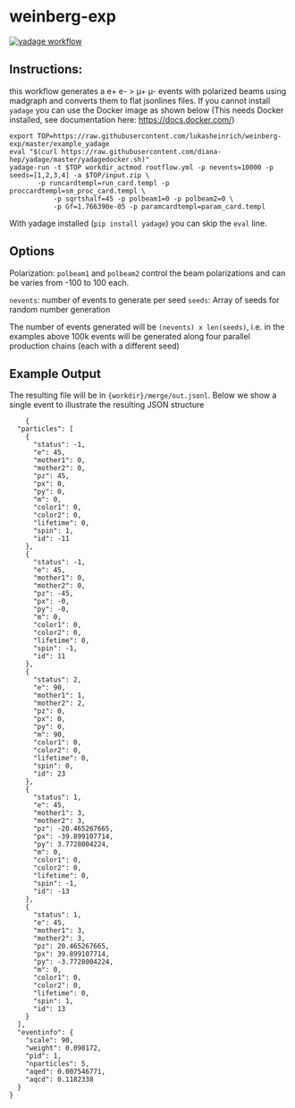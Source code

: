 # weinberg-exp

[![yadage workflow](https://img.shields.io/badge/run_yadage-weinberg.yml-4187AD.svg)](http://yadage.cern.ch/submit?toplevel=github%3Alukasheinrich%2Fweinberg%3Aexample_yadage&workflow=rootflow.yml&pars=%7B%22sqrtshalf%22%3A+45%2C+%22Gf%22%3A+1.76639e-05%2C+%22nevents%22%3A+10000%2C+%22seeds%22%3A+%5B1%2C+2%2C+3%2C+4%5D%2C+%22polbeam1%22%3A+0%2C+%22polbeam2%22%3A+0%2C+%22paramcardtempl%22%3A+%22param_card.templ%22%2C+%22runcardtempl%22%3A+%22run_card.templ%22%2C+%22proccardtempl%22%3A+%22sm_proc_card.templ%22%7D&archive=https%3A%2F%2Fraw.githubusercontent.com%2Flukasheinrich%2Fweinberg-exp%2Fmaster%2Fexample_yadage%2Finput.zip&outputs=merge%2Fout.jsonl)

## Instructions:

this workflow generates a e+ e- > µ+ µ- events with polarized beams using madgraph and converts them to flat jsonlines files. If you cannot install `yadage` you can use the Docker image as shown below (This needs Docker installed, see documentation here: https://docs.docker.com/)

    export TOP=https://raw.githubusercontent.com/lukasheinrich/weinberg-exp/master/example_yadage
    eval "$(curl https://raw.githubusercontent.com/diana-hep/yadage/master/yadagedocker.sh)"
    yadage-run -t $TOP workdir_actmod rootflow.yml -p nevents=10000 -p seeds=[1,2,3,4] -a $TOP/input.zip \
	       -p runcardtempl=run_card.templ -p proccardtempl=sm_proc_card.templ \
               -p sqrtshalf=45 -p polbeam1=0 -p polbeam2=0 \
               -p Gf=1.766390e-05 -p paramcardtempl=param_card.templ


With yadage installed (`pip install yadage`) you can skip the `eval` line.

## Options

Polarization: `polbeam1` and `polbeam2` control the beam polarizations and can be varies from -100 to 100 each.

`nevents`: number of events to generate per seed
`seeds`: Array of seeds for random number generation

The number of events generated will be `(nevents) x len(seeds)`, i.e. in the examples above 100k events will be generated along four parallel production chains (each with a different seed)

## Example Output

The resulting file will be in `{workdir}/merge/out.jsonl`. Below we show a single event to illustrate the resulting JSON structure

        {
      "particles": [
        {
          "status": -1,
          "e": 45,
          "mother1": 0,
          "mother2": 0,
          "pz": 45,
          "px": 0,
          "py": 0,
          "m": 0,
          "color1": 0,
          "color2": 0,
          "lifetime": 0,
          "spin": 1,
          "id": -11
        },
        {
          "status": -1,
          "e": 45,
          "mother1": 0,
          "mother2": 0,
          "pz": -45,
          "px": -0,
          "py": -0,
          "m": 0,
          "color1": 0,
          "color2": 0,
          "lifetime": 0,
          "spin": -1,
          "id": 11
        },
        {
          "status": 2,
          "e": 90,
          "mother1": 1,
          "mother2": 2,
          "pz": 0,
          "px": 0,
          "py": 0,
          "m": 90,
          "color1": 0,
          "color2": 0,
          "lifetime": 0,
          "spin": 0,
          "id": 23
        },
        {
          "status": 1,
          "e": 45,
          "mother1": 3,
          "mother2": 3,
          "pz": -20.465267665,
          "px": -39.899107714,
          "py": 3.7728004224,
          "m": 0,
          "color1": 0,
          "color2": 0,
          "lifetime": 0,
          "spin": -1,
          "id": -13
        },
        {
          "status": 1,
          "e": 45,
          "mother1": 3,
          "mother2": 3,
          "pz": 20.465267665,
          "px": 39.899107714,
          "py": -3.7728004224,
          "m": 0,
          "color1": 0,
          "color2": 0,
          "lifetime": 0,
          "spin": 1,
          "id": 13
        }
      ],
      "eventinfo": {
        "scale": 90,
        "weight": 0.098172,
        "pid": 1,
        "nparticles": 5,
        "aqed": 0.007546771,
        "aqcd": 0.1182338
      }
    }

